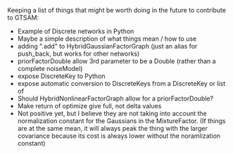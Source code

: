Keeping a list of things that might be worth doing in the future to contribute to GTSAM:

* Example of Discrete networks in Python
* Maybe a simple description of what things mean / how to use
* adding ".add" to HybridGaussianFactorGraph (just an alias for push_back, but works for other networks)
* priorFactorDouble allow 3rd parameter to be a Double (rather than a complete noiseModel)
* expose DiscreteKey to Python
* expose automatic conversion to DiscreteKeys from a DiscreteKey or list of 
* Should HybridNonlinearFactorGraph allow for a priorFactorDouble?
* Make return of optimize give full, not delta values
* Not positive yet, but I believe they are not taking into account the normalization constant for the Gaussians in the MixtureFactor.  (If things are at the same mean, it will always peak the thing with the larger covariance because its cost is always lower without the noramlization constant)